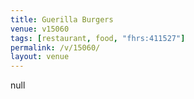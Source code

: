 ```yaml
---
title: Guerilla Burgers
venue: v15060
tags: [restaurant, food, "fhrs:411527"]
permalink: /v/15060/
layout: venue
---
```

null